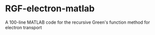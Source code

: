 # RGF-electron-matlab
A 100-line MATLAB code for the recursive Green's function method for electron transport
